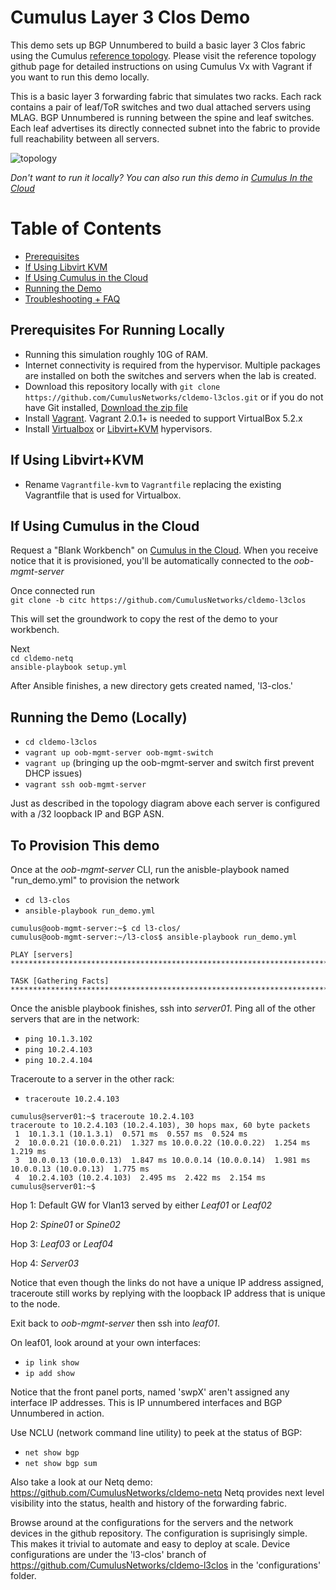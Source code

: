 # Cumulus Layer 3 Clos Demo

This demo sets up BGP Unnumbered to build a basic layer 3 Clos fabric using the Cumulus [reference topology](https://github.com/cumulusnetworks/cldemo-vagrant).  Please visit the reference topology github page for detailed instructions on using Cumulus Vx with Vagrant if you want to run this demo locally.

This is a basic layer 3 forwarding fabric that simulates two racks.  Each rack contains a pair of leaf/ToR switches and two dual attached servers using MLAG.  BGP Unnumbered is running between the spine and leaf switches.  Each leaf advertises its directly connected subnet into the fabric to provide full reachability between all servers.

![topology](https://raw.githubusercontent.com/jubetz/cldemo-l3clos/master/images/l3-clos.png)

_Don't want to run it locally? You can also run this demo in [Cumulus In the Cloud](https://cumulusnetworks.com/try-for-free/)_


Table of Contents
=================
* [Prerequisites](#prerequisites)
* [If Using Libvirt KVM](#using-libvirtkvm)
* [If Using Cumulus in the Cloud](#using-cumulus-in-the-cloud)
* [Running the Demo](#running-the-demo)
* [Troubleshooting + FAQ](#troubleshooting--faq)


Prerequisites For Running Locally
------------------------
* Running this simulation roughly 10G of RAM.
* Internet connectivity is required from the hypervisor. Multiple packages are installed on both the switches and servers when the lab is created.
* Download this repository locally with `git clone https://github.com/CumulusNetworks/cldemo-l3clos.git` or if you do not have Git installed, [Download the zip file](https://github.com/CumulusNetworks/cldemo-l3clos/archive/master.zip)
* Install [Vagrant](https://releases.hashicorp.com/vagrant/).  Vagrant 2.0.1+ is needed to support VirtualBox 5.2.x
* Install [Virtualbox](https://www.virtualbox.org/wiki/VirtualBox) or [Libvirt+KVM](https://libvirt.org/drvqemu.html) hypervisors.


If Using Libvirt+KVM
------------------------
* Rename `Vagrantfile-kvm` to `Vagrantfile` replacing the existing Vagrantfile that is used for Virtualbox.


If Using Cumulus in the Cloud
------------------------
Request a "Blank Workbench" on [Cumulus in the Cloud](https://cumulusnetworks.com/try-for-free/). When you receive notice that it is provisioned, you'll be automatically connected to the *oob-mgmt-server*

Once connected run  
`git clone -b citc https://github.com/CumulusNetworks/cldemo-l3clos`

This will set the groundwork to copy the rest of the demo to your workbench.

Next  
`cd cldemo-netq`  
`ansible-playbook setup.yml`

After Ansible finishes, a new directory gets created named, 'l3-clos.'

Running the Demo (Locally)
--------------------------
* `cd cldemo-l3clos`
* `vagrant up oob-mgmt-server oob-mgmt-switch`
* `vagrant up` (bringing up the oob-mgmt-server and switch first prevent DHCP issues)
* `vagrant ssh oob-mgmt-server`

Just as described in the topology diagram above each server is configured with a /32 loopback IP and BGP ASN.

To Provision This demo
-----------------------
Once at the *oob-mgmt-server* CLI, run the anisble-playbook named "run_demo.yml" to provision the network
* `cd l3-clos`
* `ansible-playbook run_demo.yml`

```
cumulus@oob-mgmt-server:~$ cd l3-clos/
cumulus@oob-mgmt-server:~/l3-clos$ ansible-playbook run_demo.yml 

PLAY [servers] ******************************************************************************************************************************

TASK [Gathering Facts] ******************************************************************************************************************************
```

Once the anisble playbook finishes, ssh into *server01*. Ping all of the other servers that are in the network:
* `ping 10.1.3.102`
* `ping 10.2.4.103`
* `ping 10.2.4.104`

Traceroute to a server in the other rack:
* `traceroute 10.2.4.103`

```
cumulus@server01:~$ traceroute 10.2.4.103
traceroute to 10.2.4.103 (10.2.4.103), 30 hops max, 60 byte packets
 1  10.1.3.1 (10.1.3.1)  0.571 ms  0.557 ms  0.524 ms
 2  10.0.0.21 (10.0.0.21)  1.327 ms 10.0.0.22 (10.0.0.22)  1.254 ms  1.219 ms
 3  10.0.0.13 (10.0.0.13)  1.847 ms 10.0.0.14 (10.0.0.14)  1.981 ms 10.0.0.13 (10.0.0.13)  1.775 ms
 4  10.2.4.103 (10.2.4.103)  2.495 ms  2.422 ms  2.154 ms
cumulus@server01:~$
```

Hop 1: Default GW for Vlan13 served by either *Leaf01* or *Leaf02*

Hop 2: *Spine01* or *Spine02*

Hop 3: *Leaf03* or *Leaf04*

Hop 4: *Server03*

Notice that even though the links do not have a unique IP address assigned, traceroute still works by replying with the loopback IP address that is unique to the node.

Exit back to *oob-mgmt-server* then ssh into *leaf01*.

On leaf01, look around at your own interfaces:
* `ip link show`
* `ip add show`

Notice that the front panel ports, named 'swpX' aren't assigned any interface IP addresses.  This is IP unnumbered interfaces and BGP Unnumbered in action.

Use NCLU (network command line utility) to peek at the status of BGP:
* `net show bgp`
* `net show bgp sum`

Also take a look at our Netq demo: https://github.com/CumulusNetworks/cldemo-netq
Netq provides next level visibility into the status, health and history of the forwarding fabric.

Browse around at the configurations for the servers and the network devices in the github repository.  The configuration is suprisingly simple.  This makes it trivial to automate and easy to deploy at scale.  Device configurations are under the 'l3-clos' branch of https://github.com/CumulusNetworks/cldemo-l3clos in the 'configurations' folder.
